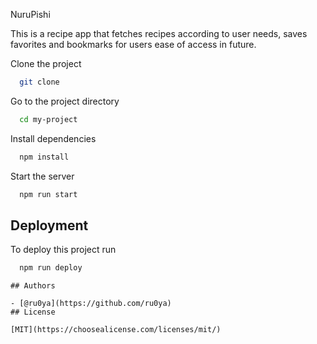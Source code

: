 NuruPishi

This is a recipe app that fetches recipes according to user needs, saves favorites and bookmarks for users ease of access in future.




Clone the project

```bash
  git clone 
```

Go to the project directory

```bash
  cd my-project
```

Install dependencies

```bash
  npm install
```

Start the server

```bash
  npm run start
```
## Deployment

To deploy this project run

```bash
  npm run deploy
```

```
## Authors

- [@ru0ya](https://github.com/ru0ya)
## License

[MIT](https://choosealicense.com/licenses/mit/)

